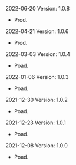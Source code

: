 2022-06-20 Version: 1.0.8
- Prod.

2022-04-21 Version: 1.0.6
- Prod.

2022-03-03 Version: 1.0.4
- Poad.

2022-01-06 Version: 1.0.3
- Poad.

2021-12-30 Version: 1.0.2
- Poad.

2021-12-23 Version: 1.0.1
- Poad.

2021-12-08 Version: 1.0.0
- Poad.

